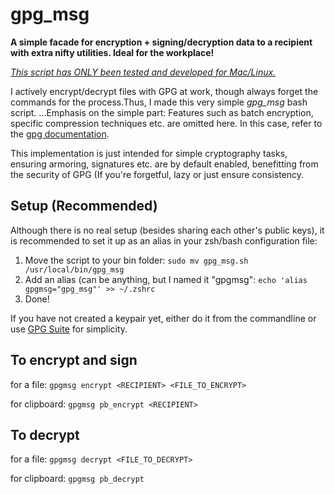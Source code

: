 # gpg_msg
**A simple facade for encryption + signing/decryption data to a recipient with extra nifty utilities. Ideal for the workplace!**

<ins>*This script has ONLY been tested and developed for Mac/Linux.*</ins>  

I actively encrypt/decrypt files with GPG at work, though always forget the commands for the process.Thus, I made this very simple _gpg_msg_ bash script.
...Emphasis on the simple part: Features such as batch encryption, specific compression techniques etc. are omitted here. In this case, refer to the [gpg documentation](https://www.gnupg.org/documentation/manuals/gnupg24/gpg.1.html). 

This implementation is just intended for simple cryptography tasks, ensuring armoring, signatures etc. are by default enabled, benefitting from the security of GPG (If you're forgetful, lazy or just ensure consistency.

## Setup (Recommended)
Although there is no real setup (besides sharing each other's public keys), it is recommended to set it up as an alias in your zsh/bash configuration file:

1. Move the script to your bin folder: ```sudo mv gpg_msg.sh /usr/local/bin/gpg_msg```
2. Add an alias (can be anything, but I named it "gpgmsg": ```echo 'alias gpgmsg="gpg_msg"' >> ~/.zshrc```
3. Done!

If you have not created a keypair yet, either do it from the commandline or use [GPG Suite](https://gpgtools.org/) for simplicity.



## To encrypt and sign

for a file:
```gpgmsg encrypt <RECIPIENT> <FILE_TO_ENCRYPT>```

for clipboard:
```gpgmsg pb_encrypt <RECIPIENT>```

## To decrypt

for a file: 
```gpgmsg decrypt <FILE_TO_DECRYPT>```

for clipboard:
```gpgmsg pb_decrypt```
